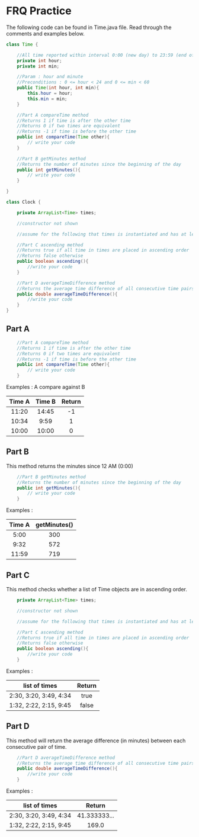 
# FRQ Practice

The following code can be found in Time.java file. Read through the comments and examples below.

```java
class Time {

    //All time reported within interval 0:00 (new day) to 23:59 (end of day) inclusive
    private int hour;
    private int min;

    //Param : hour and minute
    //Preconditions : 0 <= hour < 24 and 0 <= min < 60
    public Time(int hour, int min){
        this.hour = hour;
        this.min = min;
    }

    //Part A compareTime method
    //Returns 1 if time is after the other time
    //Returns 0 if two times are equivalent
    //Returns -1 if time is before the other time
    public int compareTime(Time other){
        // write your code
    }

    //Part B getMinutes method
    //Returns the number of minutes since the beginning of the day
    public int getMinutes(){
        // write your code
    }

}

class Clock {

    private ArrayList<Time> times;

    //constructor not shown

    //assume for the following that times is instantiated and has at least a pair of time

    //Part C ascending method
    //Returns true if all time in times are placed in ascending order
    //Returns false otherwise
    public boolean ascending(){
        //write your code
    }

    //Part D averageTimeDifference method
    //Returns the average time difference of all consecutive time pairs
    public double averageTimeDifference(){
        //write your code
    }
}
```

## Part A

```java
    //Part A compareTime method
    //Returns 1 if time is after the other time
    //Returns 0 if two times are equivalent
    //Returns -1 if time is before the other time
    public int compareTime(Time other){
        // write your code
    }
```

Examples : A compare against B

| Time A        | Time B        | Return|
|:-------------:| :------------:|:-----:|
|11:20          | 14:45         | -1    |
| 10:34         | 9:59          |   1   |
| 10:00         | 10:00         |    0  |

## Part B

This method returns the minutes since 12 AM (0:00)

```java
    //Part B getMinutes method
    //Returns the number of minutes since the beginning of the day
    public int getMinutes(){
        // write your code
    }
```

Examples :

| Time A        | getMinutes()  |
|:-------------:| :------------:|
|5:00           | 300           |
| 9:32          | 572           |
| 11:59         | 719           |

## Part C

This method checks whether a list of Time objects are in ascending order.

```java
    private ArrayList<Time> times;

    //constructor not shown

    //assume for the following that times is instantiated and has at least a pair of time

    //Part C ascending method
    //Returns true if all time in times are placed in ascending order
    //Returns false otherwise
    public boolean ascending(){
        //write your code
    }
```

Examples :

| list of times         | Return        |
|:-------------:        | :------------:|
|2:30, 3:20, 3:49, 4:34 | true          |
|1:32, 2:22, 2:15, 9:45 | false         |

## Part D

This method will return the average difference (in minutes) between each consecutive pair of time.

```java
    //Part D averageTimeDifference method
    //Returns the average time difference of all consecutive time pairs
    public double averageTimeDifference(){
        //write your code
    }
```

Examples :

| list of times         | Return        |
|:-------------:        | :------------:|
|2:30, 3:20, 3:49, 4:34 | 41.333333...  |
|1:32, 2:22, 2:15, 9:45 | 169.0         |
